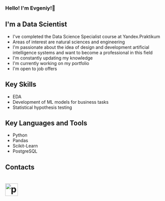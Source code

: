 ### Hello! I'm Evgeniy!👋
## I'm a Data Scientist
- I've completed the Data Science Specialist course at Yandex.Praktikum
- Areas of interest are natural sciences and engineering
- I'm passionate about the idea of design and development artificial intelligence systems and want to become a professional in this field
- I'm constantly updating my knowledge
- I'm currently working on my portfolio
- I'm open to job offers



## Key Skills
* EDA
* Development of ML models for business tasks
* Statistical hypothesis testing

## Key Languages and Tools
* Python
* Pandas
* Scikit-Learn
* PostgreSQL


## Contacts

<h1 align="left"> 
<a href="https://t.me/EvgeniyZheleznov" target="_blank" rel="noreferrer"> <img src="https://cdn.jsdelivr.net/npm/simple-icons@v3/icons/telegram.svg" alt="python" height="40"/> </a>
</h1>
